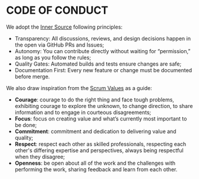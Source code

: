 # CODE OF CONDUCT

We adopt the [Inner Source](https://en.wikipedia.org/wiki/Inner_source) following principles:

- Transparency: All discussions, reviews, and design decisions happen in the open via GitHub PRs and Issues;
- Autonomy: You can contribute directly without waiting for “permission,” as long as you follow the rules;
- Quality Gates: Automated builds and tests ensure changes are safe;
- Documentation First: Every new feature or change must be documented before merge.

We also draw inspiration from the [Scrum Values](https://www.scrum.org/resources/scrum-values) as a guide:

- **Courage**: courage to do the right thing and face tough problems, exhibiting courage to explore the unknown, to change direction, to share information and to engage in courteous disagreements;
- **Focus**: focus on creating value and what’s currently most important to be done;
- **Commitment**: commitment and dedication to delivering value and quality;
- **Respect**: respect each other as skilled professionals, respecting each other's differing expertise and perspectives, always being respectful when they disagree;
- **Openness**: be open about all of the work and the challenges with performing the work, sharing feedback and learn from each other.

